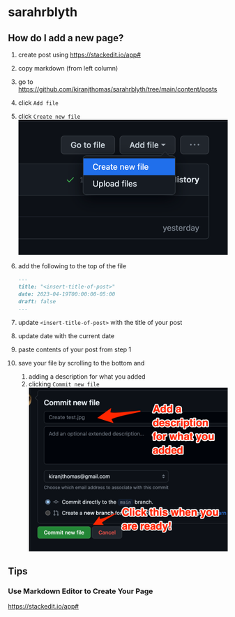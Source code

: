 # sarahrblyth

## How do I add a new page?

1. create post using https://stackedit.io/app#
1. copy markdown (from left column)
1. go to <https://github.com/kiranjthomas/sarahrblyth/tree/main/content/posts>
1. click `Add file`
1. click `Create new file`
    ![Create new file](/static/images/create-new-file.png)
1. add the following to the top of the file

    ```md
    ---
    title: "<insert-title-of-post>"
    date: 2023-04-19T00:00:00-05:00
    draft: false
    ---
    ```

1. update `<insert-title-of-post>` with the title of your post
1. update date with the current date
1. paste contents of your post from step 1
1. save your file by scrolling to the bottom and
    1. adding a description for what you added
    1. clicking `Commit new file`
    ![Create new file](/static/images/commit.png)

## Tips

### Use Markdown Editor to Create Your Page

https://stackedit.io/app#